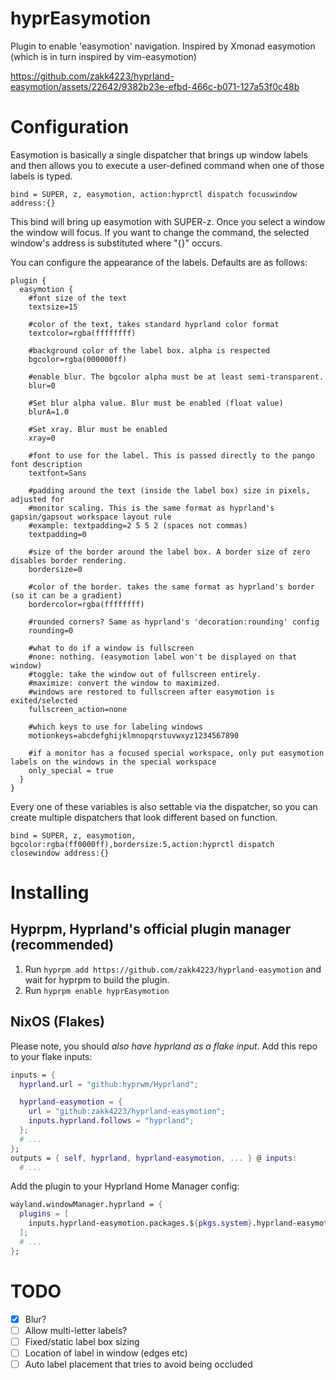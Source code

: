 # hyprEasymotion
Plugin to enable 'easymotion' navigation. Inspired by Xmonad easymotion (which is in turn inspired by vim-easymotion)

https://github.com/zakk4223/hyprland-easymotion/assets/22642/9382b23e-efbd-466c-b071-127a53f0c48b

# Configuration
Easymotion is basically a single dispatcher that brings up window labels and then allows you to execute a user-defined command when one of those labels is typed.

`bind = SUPER, z, easymotion, action:hyprctl dispatch focuswindow address:{}`

This bind will bring up easymotion with SUPER-z. Once you select a window the window
will focus. If you want to change the command, the selected window's address is substituted where "{}" occurs.


You can configure the appearance of the labels. Defaults are as follows:

```
plugin {
  easymotion {
    #font size of the text
    textsize=15

    #color of the text, takes standard hyprland color format
    textcolor=rgba(ffffffff)

    #background color of the label box. alpha is respected
    bgcolor=rgba(000000ff)

    #enable blur. The bgcolor alpha must be at least semi-transparent.
    blur=0

    #Set blur alpha value. Blur must be enabled (float value)
    blurA=1.0

    #Set xray. Blur must be enabled
    xray=0

    #font to use for the label. This is passed directly to the pango font description
    textfont=Sans

    #padding around the text (inside the label box) size in pixels, adjusted for
    #monitor scaling. This is the same format as hyprland's gapsin/gapsout workspace layout rule
    #example: textpadding=2 5 5 2 (spaces not commas)
    textpadding=0

    #size of the border around the label box. A border size of zero disables border rendering.
    bordersize=0

    #color of the border. takes the same format as hyprland's border (so it can be a gradient)
    bordercolor=rgba(ffffffff)

    #rounded corners? Same as hyprland's 'decoration:rounding' config
    rounding=0

    #what to do if a window is fullscreen
    #none: nothing. (easymotion label won't be displayed on that window)
    #toggle: take the window out of fullscreen entirely.
    #maximize: convert the window to maximized.
    #windows are restored to fullscreen after easymotion is exited/selected
    fullscreen_action=none

    #which keys to use for labeling windows
    motionkeys=abcdefghijklmnopqrstuvwxyz1234567890

    #if a monitor has a focused special workspace, only put easymotion labels on the windows in the special workspace
    only_special = true
  }
}
```

Every one of these variables is also settable via the dispatcher, so you can create multiple dispatchers that look different based on function.

`bind = SUPER, z, easymotion, bgcolor:rgba(ff0000ff),bordersize:5,action:hyprctl dispatch closewindow address:{}`

# Installing

## Hyprpm, Hyprland's official plugin manager (recommended)
1. Run `hyprpm add https://github.com/zakk4223/hyprland-easymotion` and wait for hyprpm to build the plugin.
2. Run `hyprpm enable hyprEasymotion`

## NixOS (Flakes)
Please note, you should *also have hyprland as a flake input*.
Add this repo to your flake inputs:
```nix
inputs = {
  hyprland.url = "github:hyprwm/Hyprland";

  hyprland-easymotion = {
    url = "github:zakk4223/hyprland-easymotion";
    inputs.hyprland.follows = "hyprland";
  };
  # ...
};
outputs = { self, hyprland, hyprland-easymotion, ... } @ inputs:
  # ...
```
Add the plugin to your Hyprland Home Manager config:
```nix
wayland.windowManager.hyprland = {
  plugins = [
    inputs.hyprland-easymotion.packages.${pkgs.system}.hyprland-easymotion
  ];
  # ...
};
```
# TODO
- [x] Blur?
- [ ] Allow multi-letter labels?
- [ ] Fixed/static label box sizing
- [ ] Location of label in window (edges etc)
- [ ] Auto label placement that tries to avoid being occluded
